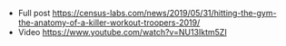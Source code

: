 - Full post https://census-labs.com/news/2019/05/31/hitting-the-gym-the-anatomy-of-a-killer-workout-troopers-2019/
- Video https://www.youtube.com/watch?v=NU13Iktm5ZI
